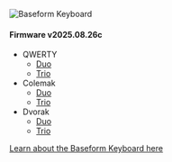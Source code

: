 ![Baseform Keyboard](https://posture.works/cdn-cgi/image/width=2048,height=1365,fit=crop,quality=80,format=auto,onerror=redirect,metadata=none/wp-content/uploads/2025/08/Cover-Creative-2.jpg)

<!-- FIRMWARE-LINKS:START - Do not edit below, this section is managed by CI -->
#### Firmware v2025.08.26c
- QWERTY
  - [Duo](https://github.com/strangekbd66/baseform/releases/download/v2025.08.26c/qwerty_duo-v2025.08.26c.zip)
  - [Trio](https://github.com/strangekbd66/baseform/releases/download/v2025.08.26c/qwerty_trio-v2025.08.26c.zip)
- Colemak
  - [Duo](https://github.com/strangekbd66/baseform/releases/download/v2025.08.26c/colemak_duo-v2025.08.26c.zip)
  - [Trio](https://github.com/strangekbd66/baseform/releases/download/v2025.08.26c/colemak_trio-v2025.08.26c.zip)
- Dvorak
  - [Duo](https://github.com/strangekbd66/baseform/releases/download/v2025.08.26c/dvorak_duo-v2025.08.26c.zip)
  - [Trio](https://github.com/strangekbd66/baseform/releases/download/v2025.08.26c/dvorak_trio-v2025.08.26c.zip)

<!-- FIRMWARE-LINKS:END -->




[Learn about the Baseform Keyboard here](https://posture.works/baseform/)

